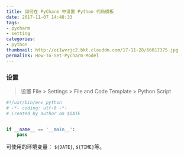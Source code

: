 ```yaml
---
title: 如何在 PyCharm 中设置 Python 代码模板
date: 2017-11-07 14:48:33
tags:
- pycharm
- setting
categories:
- python
thumbnail: http://oi1wvrjc2.bkt.clouddn.com/17-11-28/66017375.jpg
permalink: How-To-Set-Pycharm-Model
---
```



### 设置

> 设置 File > Settings > File and Code Template > Python Script


```python
#!/usr/bin/env python
# -*- coding: utf-8 -*-
# Created by author on $DATE


if __name__ == '__main__':
    pass

```

可使用的环境变量： `${DATE}`, `${TIME}`等。